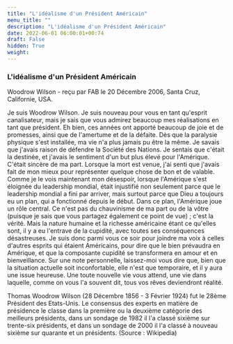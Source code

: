 ```yaml
---
title: "L'idéalisme d'un Président Américain"
menu_title: ""
description: "L'idéalisme d'un Président Américain"
date: 2022-06-01 06:00:01+00:74
draft: False
hidden: True
weight:
---
```

### L'idéalisme d'un Président Américain

Woodrow Wilson - reçu par FAB le 20 Décembre 2006, Santa Cruz, Californie, USA.

Je suis Woodrow Wilson.
Je suis nouveau pour vous en tant qu'esprit canalisateur, mais je sais que vous admirez beaucoup mes réalisations en tant que président. Eh bien, ces années ont apporté beaucoup de joie et de promesses, ainsi que de l'amertume et de la défaite. Dès que la paralysie physique s'est installée, ma vie n'a plus jamais pu être la même.
Je savais que j'avais raison de défendre la Société des Nations. Je sentais que c'était la destinée, et j'avais le sentiment d'un but plus élevé pour l'Amérique. C'était sincère de ma part. Lorsque la mort est venue, j'ai senti que j'avais fait de mon mieux pour représenter quelque chose de bon et de valable. Comme je le vois maintenant mon désespoir, lorsque l'Amérique s'est éloignée du leadership mondial, était injustifié non seulement parce que le leadership mondial a fini par arriver, mais surtout parce que Dieu a toujours eu un plan, qui a fonctionné depuis le début. Dans ce plan, l'Amérique joue un rôle central. Ce n'est pas du chauvinisme de ma part ou de la vôtre (puisque je sais que vous partagez également ce point de vue) ; c'est la vérité. Mais la nature humaine et la richesse américaine étant ce qu'elles sont, il y a eu l'entrave de la cupidité, avec toutes ses conséquences désastreuses.
Je suis donc parmi vous ce soir pour joindre ma voix à celles d'autres esprits qui étaient Américains, pour dire que le bien prévaudra en Amérique, et que la composante cupidité se transformera en amour et en bienveillance.
Sur une note personnelle, laissez-moi vous dire que, bien que la situation actuelle soit inconfortable, elle n'est que temporaire, et il y aura une issue heureuse. Une toute nouvelle vie vous attend, une vie dans laquelle, comme on vous l'a souvent dit, tous vos rêves deviendront réalité.

Thomas Woodrow Wilson (28 Décembre 1856 - 3 Février 1924) fut le 28ème Président des Etats-Unis. Le consensus des experts en matière de présidence le classe dans la première ou la deuxième catégorie des meilleurs présidents, dans un sondage de 1982 il l'a classé sixième sur trente-six présidents, et dans un sondage de 2000 il l'a classé à nouveau sixième sur quarante et un présidents. (Source : Wikipedia)